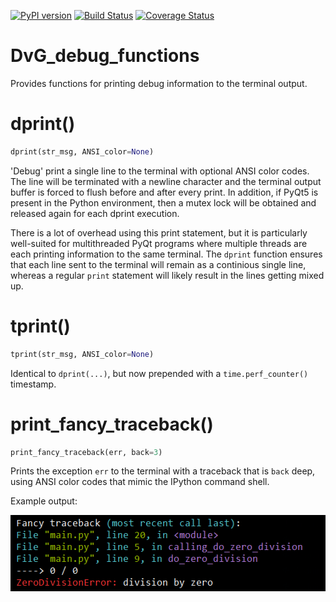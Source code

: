 [![PyPI version](https://badge.fury.io/py/dvg-debug-functions.svg?kill_cache=4)](https://badge.fury.io/py/dvg-debug-functions)
[![Build Status](https://travis-ci.org/Dennis-van-Gils/python-dvg-debug-functions.svg?branch=master&kill_cache=4)](https://travis-ci.org/Dennis-van-Gils/python-dvg-debug-functions)
[![Coverage Status](https://coveralls.io/repos/github/Dennis-van-Gils/python-dvg-debug-functions/badge.svg?branch=master&kill_cache=4)](https://coveralls.io/github/Dennis-van-Gils/python-dvg-debug-functions?branch=master)

# DvG_debug_functions
Provides functions for printing debug information to the terminal output.

# dprint()
```Python
dprint(str_msg, ANSI_color=None) 
````
'Debug' print a single line to the terminal with optional ANSI color codes. The line will be terminated with a newline character and the terminal output buffer is forced to flush before and after every print. In addition, if PyQt5 is present in the Python environment, then a mutex lock will be obtained and released again for each dprint execution.

There is a lot of overhead using this print statement, but it is particularly well-suited for multithreaded PyQt programs where multiple threads are each printing information to the same terminal. The `dprint` function ensures that each line sent to the terminal will remain as a continious single line, whereas a regular `print` statement will likely result in the lines getting mixed up.

# tprint()
```Python
tprint(str_msg, ANSI_color=None) 
````
Identical to `dprint(...)`, but now prepended with a `time.perf_counter()` timestamp.

# print_fancy_traceback()
```Python
print_fancy_traceback(err, back=3)
```
Prints the exception `err` to the terminal with a traceback that is `back` deep, using ANSI color codes that mimic the IPython command shell.

Example output:

![print_fancy_traceback.png](https://raw.githubusercontent.com/Dennis-van-Gils/python-dvg-debug-functions/master/images/print_fancy_traceback.png)

